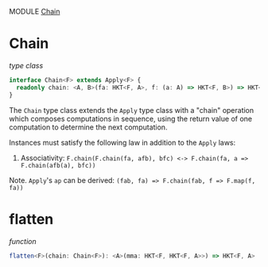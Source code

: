 MODULE [Chain](https://github.com/gcanti/fp-ts/blob/master/src/Chain.ts)

# Chain

_type class_

```ts
interface Chain<F> extends Apply<F> {
  readonly chain: <A, B>(fa: HKT<F, A>, f: (a: A) => HKT<F, B>) => HKT<F, B>
}
```

The `Chain` type class extends the `Apply` type class with a
"chain" operation which composes computations in sequence, using
the return value of one computation to determine the next computation.

Instances must satisfy the following law in addition to the `Apply` laws:

1.  Associativity: `F.chain(F.chain(fa, afb), bfc) <-> F.chain(fa, a => F.chain(afb(a), bfc))`

Note. `Apply`'s `ap` can be derived: `(fab, fa) => F.chain(fab, f => F.map(f, fa))`

# flatten

_function_

```ts
flatten<F>(chain: Chain<F>): <A>(mma: HKT<F, HKT<F, A>>) => HKT<F, A>
```
